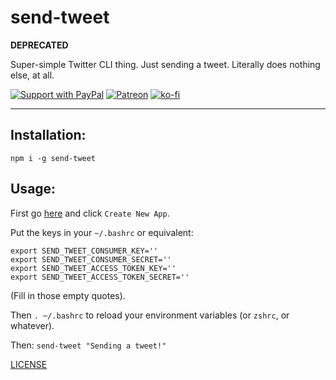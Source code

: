 # send-tweet

**DEPRECATED**

Super-simple Twitter CLI thing. Just sending a tweet. Literally does nothing else, at all.

[![Support with PayPal](https://img.shields.io/badge/paypal-donate-yellow.png)](https://paypal.me/zacanger) [![Patreon](https://img.shields.io/badge/patreon-donate-yellow.svg)](https://www.patreon.com/zacanger) [![ko-fi](https://img.shields.io/badge/donate-KoFi-yellow.svg)](https://ko-fi.com/U7U2110VB)

--------

## Installation:

`npm i -g send-tweet`

## Usage:

First go [here](https://apps.twitter.com) and click `Create New App`.

Put the keys in your `~/.bashrc` or equivalent:

```
export SEND_TWEET_CONSUMER_KEY=''
export SEND_TWEET_CONSUMER_SECRET=''
export SEND_TWEET_ACCESS_TOKEN_KEY=''
export SEND_TWEET_ACCESS_TOKEN_SECRET=''
```

(Fill in those empty quotes).

Then `. ~/.bashrc` to reload your environment variables (or `zshrc`, or whatever).

Then: `send-tweet "Sending a tweet!"`

[LICENSE](./LICENSE.md)
